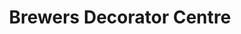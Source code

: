 ---
title: "Brewers Decorator Centre"
url: /newport/brewers-decorator-centre/
shop: interior decoration
---